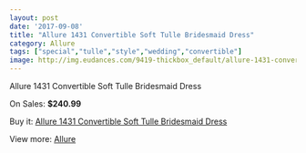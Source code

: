 ```yaml
---
layout: post
date: '2017-09-08'
title: "Allure 1431 Convertible Soft Tulle Bridesmaid Dress"
category: Allure 
tags: ["special","tulle","style","wedding","convertible"]
image: http://img.eudances.com/9419-thickbox_default/allure-1431-convertible-soft-tulle-bridesmaid-dress.jpg
---
```

Allure 1431 Convertible Soft Tulle Bridesmaid Dress

On Sales: **$240.99**
<a href="https://www.eudances.com/en/allure/3138-allure-1431-convertible-soft-tulle-bridesmaid-dress.html"><amp-img layout="responsive" width="600" height="600" src="//img.eudances.com/9419-thickbox_default/allure-1431-convertible-soft-tulle-bridesmaid-dress.jpg" alt="Allure 1431 Convertible Soft Tulle Bridesmaid Dress 0" /></a>
<a href="https://www.eudances.com/en/allure/3138-allure-1431-convertible-soft-tulle-bridesmaid-dress.html"><amp-img layout="responsive" width="600" height="600" src="//img.eudances.com/9426-thickbox_default/allure-1431-convertible-soft-tulle-bridesmaid-dress.jpg" alt="Allure 1431 Convertible Soft Tulle Bridesmaid Dress 1" /></a>
<a href="https://www.eudances.com/en/allure/3138-allure-1431-convertible-soft-tulle-bridesmaid-dress.html"><amp-img layout="responsive" width="600" height="600" src="//img.eudances.com/9425-thickbox_default/allure-1431-convertible-soft-tulle-bridesmaid-dress.jpg" alt="Allure 1431 Convertible Soft Tulle Bridesmaid Dress 2" /></a>
<a href="https://www.eudances.com/en/allure/3138-allure-1431-convertible-soft-tulle-bridesmaid-dress.html"><amp-img layout="responsive" width="600" height="600" src="//img.eudances.com/9424-thickbox_default/allure-1431-convertible-soft-tulle-bridesmaid-dress.jpg" alt="Allure 1431 Convertible Soft Tulle Bridesmaid Dress 3" /></a>
<a href="https://www.eudances.com/en/allure/3138-allure-1431-convertible-soft-tulle-bridesmaid-dress.html"><amp-img layout="responsive" width="600" height="600" src="//img.eudances.com/9423-thickbox_default/allure-1431-convertible-soft-tulle-bridesmaid-dress.jpg" alt="Allure 1431 Convertible Soft Tulle Bridesmaid Dress 4" /></a>
<a href="https://www.eudances.com/en/allure/3138-allure-1431-convertible-soft-tulle-bridesmaid-dress.html"><amp-img layout="responsive" width="600" height="600" src="//img.eudances.com/9422-thickbox_default/allure-1431-convertible-soft-tulle-bridesmaid-dress.jpg" alt="Allure 1431 Convertible Soft Tulle Bridesmaid Dress 5" /></a>
<a href="https://www.eudances.com/en/allure/3138-allure-1431-convertible-soft-tulle-bridesmaid-dress.html"><amp-img layout="responsive" width="600" height="600" src="//img.eudances.com/9421-thickbox_default/allure-1431-convertible-soft-tulle-bridesmaid-dress.jpg" alt="Allure 1431 Convertible Soft Tulle Bridesmaid Dress 6" /></a>
<a href="https://www.eudances.com/en/allure/3138-allure-1431-convertible-soft-tulle-bridesmaid-dress.html"><amp-img layout="responsive" width="600" height="600" src="//img.eudances.com/9420-thickbox_default/allure-1431-convertible-soft-tulle-bridesmaid-dress.jpg" alt="Allure 1431 Convertible Soft Tulle Bridesmaid Dress 7" /></a>

Buy it: [Allure 1431 Convertible Soft Tulle Bridesmaid Dress](https://www.eudances.com/en/allure/3138-allure-1431-convertible-soft-tulle-bridesmaid-dress.html "Allure 1431 Convertible Soft Tulle Bridesmaid Dress")

View more: [Allure ](https://www.eudances.com/en/53-allure "Allure ")